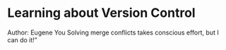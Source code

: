 # Learning about Version Control
Author: Eugene You
Solving merge conflicts takes conscious effort, but I can do it!”
